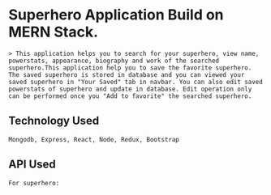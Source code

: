 # Superhero Application Build on MERN Stack.

    > This application helps you to search for your superhero, view name, powerstats, appearance, biography and work of the searched superhero.This application help you to save the favorite superhero. The saved superhero is stored in database and you can viewed your saved superhero in "Your Saved" tab in navbar. You can also edit saved powerstats of superhero and update in database. Edit operation only can be performed once you "Add to favorite" the searched superhero.

## Technology Used

    Mongodb, Express, React, Node, Redux, Bootstrap

## API Used

    For superhero:
